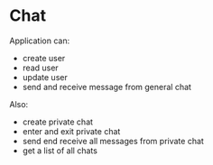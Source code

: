 # Chat
Application can:
* create user
* read user
* update user
* send and receive message from general chat

Also:
* create private chat
* enter and exit private chat
* send end receive all messages from private chat
* get a list of all chats
